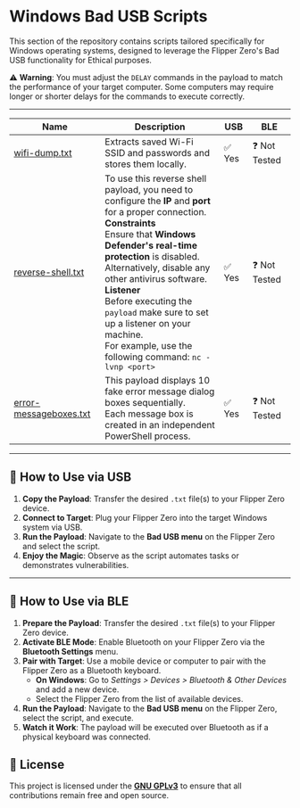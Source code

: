 # Windows Bad USB Scripts

This section of the repository contains scripts tailored specifically for Windows operating systems, designed to leverage the Flipper Zero's Bad USB functionality for Ethical purposes.

⚠️ **Warning**: You must adjust the `DELAY` commands in the payload to match the performance of your target computer. Some computers may require longer or shorter delays for the commands to execute correctly.

---

| Name                            | Description                              |  USB  | BLE  |
| ---------------------------------|------------------------------------------|--------------|--------------|
| [wifi-dump.txt](wifi-dump.txt)  | Extracts saved Wi-Fi SSID and passwords and stores them locally. | ✅ Yes       | ❓  Not Tested        |
| [reverse-shell.txt](reverse-shell.txt) | To use this reverse shell payload, you need to configure the **IP** and **port** <br> for a proper connection. <br>  **Constraints** <br> Ensure that **Windows Defender's real-time protection** is disabled. <br> Alternatively, disable any other antivirus software. <br>**Listener**<br>Before executing the `payload` make sure to set up a listener on your machine. <br> For example, use the following command:  ` nc -lvnp <port> ` |  ✅ Yes       | ❓  Not Tested |
| [error-messageboxes.txt](error-messageboxes.txt) | This payload displays 10 fake error message dialog boxes sequentially. <br>Each message box is created in an independent PowerShell process. | ✅ Yes       | ❓  Not Tested |

---

## 🚀 How to Use via USB  

1. **Copy the Payload**: Transfer the desired `.txt` file(s) to your Flipper Zero device.  
2. **Connect to Target**: Plug your Flipper Zero into the target Windows system via USB.  
3. **Run the Payload**: Navigate to the **Bad USB menu** on the Flipper Zero and select the script.  
4. **Enjoy the Magic**: Observe as the script automates tasks or demonstrates vulnerabilities.  

---

## 🚀 How to Use via BLE  

1. **Prepare the Payload**: Transfer the desired `.txt` file(s) to your Flipper Zero device.  
2. **Activate BLE Mode**: Enable Bluetooth on your Flipper Zero via the **Bluetooth Settings** menu.  
3. **Pair with Target**: Use a mobile device or computer to pair with the Flipper Zero as a Bluetooth keyboard.  
   - **On Windows**: Go to *Settings > Devices > Bluetooth & Other Devices* and add a new device.  
   - Select the Flipper Zero from the list of available devices.  
4. **Run the Payload**: Navigate to the **Bad USB menu** on the Flipper Zero, select the script, and execute.  
5. **Watch it Work**: The payload will be executed over Bluetooth as if a physical keyboard was connected.  


## 📜 License  

This project is licensed under the **[GNU GPLv3](../LICENSE)** to ensure that all contributions remain free and open source.  

